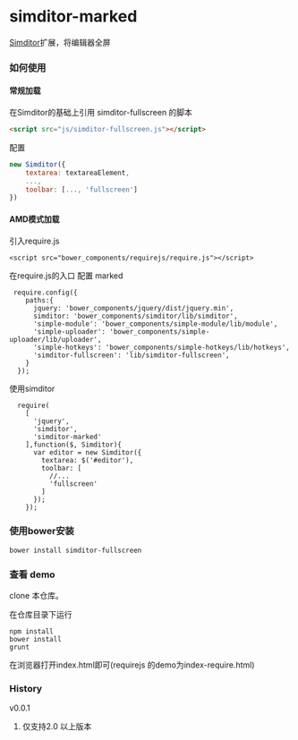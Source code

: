 simditor-marked
==============

[Simditor](http://simditor.tower.im/)扩展，将编辑器全屏

### 如何使用

#### 常规加载
在Simditor的基础上引用 simditor-fullscreen 的脚本

```html
<script src="js/simditor-fullscreen.js"></script>
```

配置

```javascript
new Simditor({
    textarea: textareaElement,
    ...,
    toolbar: [..., 'fullscreen']
})
```

#### AMD模式加载

引入require.js
```
<script src="bower_components/requirejs/require.js"></script>
```

在require.js的入口 配置 marked
```
 require.config({
    paths:{
      jquery: 'bower_components/jquery/dist/jquery.min',
      simditor: 'bower_components/simditor/lib/simditor',
      'simple-module': 'bower_components/simple-module/lib/module',
      'simple-uploader': 'bower_components/simple-uploader/lib/uploader',
      'simple-hotkeys': 'bower_components/simple-hotkeys/lib/hotkeys',
      'simditor-fullscreen': 'lib/simditor-fullscreen',
    }
  });
```

使用simditor
```
  require(
    [
      'jquery',
      'simditor',
      'simditor-marked'
    ],function($, Simditor){
      var editor = new Simditor({
        textarea: $('#editor'),
        toolbar: [
          //...
          'fullscreen'
        ]
      });
    });
```


### 使用bower安装

```shell
bower install simditor-fullscreen
```

### 查看 demo

clone 本仓库。

在仓库目录下运行
```shell
npm install
bower install
grunt
```
在浏览器打开index.html即可(requirejs 的demo为index-require.html)

### History

v0.0.1 

1. 仅支持2.0 以上版本

